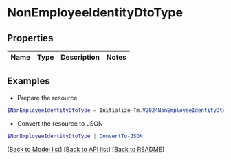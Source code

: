 # NonEmployeeIdentityDtoType
## Properties

Name | Type | Description | Notes
------------ | ------------- | ------------- | -------------

## Examples

- Prepare the resource
```powershell
$NonEmployeeIdentityDtoType = Initialize-Tm.V2024NonEmployeeIdentityDtoType 
```

- Convert the resource to JSON
```powershell
$NonEmployeeIdentityDtoType | ConvertTo-JSON
```

[[Back to Model list]](../README.md#documentation-for-models) [[Back to API list]](../README.md#documentation-for-api-endpoints) [[Back to README]](../README.md)

